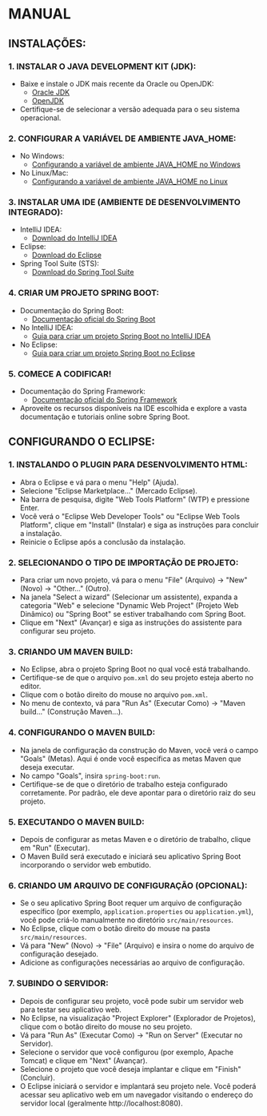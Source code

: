# MANUAL
## INSTALAÇÕES:
### 1. INSTALAR O JAVA DEVELOPMENT KIT (JDK):
   - Baixe e instale o JDK mais recente da Oracle ou OpenJDK:
     - [Oracle JDK](https://www.oracle.com/java/technologies/javase-jdk11-downloads.html)
     - [OpenJDK](https://adoptopenjdk.net/)
   - Certifique-se de selecionar a versão adequada para o seu sistema operacional.

### 2. CONFIGURAR A VARIÁVEL DE AMBIENTE JAVA_HOME:
   - No Windows:
     - [Configurando a variável de ambiente JAVA_HOME no Windows](https://mkyong.com/java/how-to-set-java_home-on-windows-10/)
   - No Linux/Mac:
     - [Configurando a variável de ambiente JAVA_HOME no Linux](https://linuxize.com/post/how-to-set-and-list-environment-variables-in-linux/)

### 3. INSTALAR UMA IDE (AMBIENTE DE DESENVOLVIMENTO INTEGRADO):
   - IntelliJ IDEA:
     - [Download do IntelliJ IDEA](https://www.jetbrains.com/idea/download/)
   - Eclipse:
     - [Download do Eclipse](https://www.eclipse.org/downloads/)
   - Spring Tool Suite (STS):
     - [Download do Spring Tool Suite](https://spring.io/tools)

### 4. CRIAR UM PROJETO SPRING BOOT:
   - Documentação do Spring Boot:
     - [Documentação oficial do Spring Boot](https://docs.spring.io/spring-boot/docs/current/reference/html/index.html)
   - No IntelliJ IDEA:
     - [Guia para criar um projeto Spring Boot no IntelliJ IDEA](https://www.jetbrains.com/help/idea/spring-boot.html#start)
   - No Eclipse:
     - [Guia para criar um projeto Spring Boot no Eclipse](https://www.baeldung.com/spring-boot-eclipse)

### 5. COMECE A CODIFICAR!
   - Documentação do Spring Framework:
     - [Documentação oficial do Spring Framework](https://docs.spring.io/spring-framework/docs/current/reference/html/index.html)
   - Aproveite os recursos disponíveis na IDE escolhida e explore a vasta documentação e tutoriais online sobre Spring Boot.

## CONFIGURANDO O ECLIPSE:
### 1. **INSTALANDO O PLUGIN PARA DESENVOLVIMENTO HTML**:
   - Abra o Eclipse e vá para o menu "Help" (Ajuda).
   - Selecione "Eclipse Marketplace..." (Mercado Eclipse).
   - Na barra de pesquisa, digite "Web Tools Platform" (WTP) e pressione Enter.
   - Você verá o "Eclipse Web Developer Tools" ou "Eclipse Web Tools Platform", clique em "Install" (Instalar) e siga as instruções para concluir a instalação.
   - Reinicie o Eclipse após a conclusão da instalação.

### 2. **SELECIONANDO O TIPO DE IMPORTAÇÃO DE PROJETO**:
   - Para criar um novo projeto, vá para o menu "File" (Arquivo) -> "New" (Novo) -> "Other..." (Outro).
   - Na janela "Select a wizard" (Selecionar um assistente), expanda a categoria "Web" e selecione "Dynamic Web Project" (Projeto Web Dinâmico) ou "Spring Boot" se estiver trabalhando com Spring Boot.
   - Clique em "Next" (Avançar) e siga as instruções do assistente para configurar seu projeto.

### 3. CRIANDO UM MAVEN BUILD:
   - No Eclipse, abra o projeto Spring Boot no qual você está trabalhando.
   - Certifique-se de que o arquivo `pom.xml` do seu projeto esteja aberto no editor.
   - Clique com o botão direito do mouse no arquivo `pom.xml`.
   - No menu de contexto, vá para "Run As" (Executar Como) -> "Maven build..." (Construção Maven...).

### 4. CONFIGURANDO O MAVEN BUILD:
   - Na janela de configuração da construção do Maven, você verá o campo "Goals" (Metas). Aqui é onde você especifica as metas Maven que deseja executar.
   - No campo "Goals", insira `spring-boot:run`.
   - Certifique-se de que o diretório de trabalho esteja configurado corretamente. Por padrão, ele deve apontar para o diretório raiz do seu projeto.

### 5. EXECUTANDO O MAVEN BUILD:
   - Depois de configurar as metas Maven e o diretório de trabalho, clique em "Run" (Executar).
   - O Maven Build será executado e iniciará seu aplicativo Spring Boot incorporando o servidor web embutido.

### 6. CRIANDO UM ARQUIVO DE CONFIGURAÇÃO (OPCIONAL):
   - Se o seu aplicativo Spring Boot requer um arquivo de configuração específico (por exemplo, `application.properties` ou `application.yml`), você pode criá-lo manualmente no diretório `src/main/resources`.
   - No Eclipse, clique com o botão direito do mouse na pasta `src/main/resources`.
   - Vá para "New" (Novo) -> "File" (Arquivo) e insira o nome do arquivo de configuração desejado.
   - Adicione as configurações necessárias ao arquivo de configuração.

### 7. **SUBINDO O SERVIDOR**:
   - Depois de configurar seu projeto, você pode subir um servidor web para testar seu aplicativo web.
   - No Eclipse, na visualização "Project Explorer" (Explorador de Projetos), clique com o botão direito do mouse no seu projeto.
   - Vá para "Run As" (Executar Como) -> "Run on Server" (Executar no Servidor).
   - Selecione o servidor que você configurou (por exemplo, Apache Tomcat) e clique em "Next" (Avançar).
   - Selecione o projeto que você deseja implantar e clique em "Finish" (Concluir).
   - O Eclipse iniciará o servidor e implantará seu projeto nele. Você poderá acessar seu aplicativo web em um navegador visitando o endereço do servidor local (geralmente http://localhost:8080).
 

